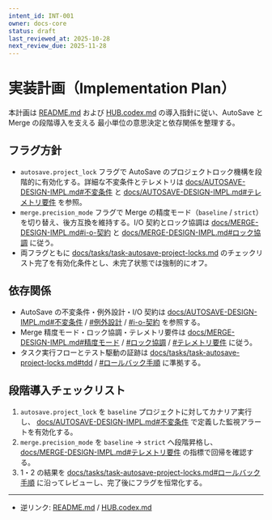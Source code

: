 ```yaml
---
intent_id: INT-001
owner: docs-core
status: draft
last_reviewed_at: 2025-10-28
next_review_due: 2025-11-28
---
```


# 実装計画（Implementation Plan）

本計画は [README.md](../README.md) および [HUB.codex.md](../HUB.codex.md) の導入指針に従い、AutoSave と Merge の段階導入を支える
最小単位の意思決定と依存関係を整理する。

## フラグ方針

- `autosave.project_lock` フラグで AutoSave のプロジェクトロック機構を段階的に有効化する。詳細な不変条件とテレメトリは
  [docs/AUTOSAVE-DESIGN-IMPL.md#不変条件](AUTOSAVE-DESIGN-IMPL.md#%E4%B8%8D%E5%A4%89%E6%9D%A1%E4%BB%B6) と
  [docs/AUTOSAVE-DESIGN-IMPL.md#テレメトリ要件](AUTOSAVE-DESIGN-IMPL.md#%E3%83%86%E3%83%AC%E3%83%A1%E3%83%88%E3%83%AA%E8%A6%81%E4%BB%B6) を参照。
- `merge.precision_mode` フラグで Merge の精度モード（`baseline` / `strict`）を切り替え、後方互換を維持する。I/O 契約とロック協調は
  [docs/MERGE-DESIGN-IMPL.md#i-o-契約](MERGE-DESIGN-IMPL.md#i-o-%E5%A5%91%E7%B4%84) と
  [docs/MERGE-DESIGN-IMPL.md#ロック協調](MERGE-DESIGN-IMPL.md#%E3%83%AD%E3%83%83%E3%82%AF%E5%8D%94%E8%AA%BF) に従う。
- 両フラグともに [docs/tasks/task-autosave-project-locks.md](tasks/task-autosave-project-locks.md) のチェックリスト完了を有効化条件とし、未完了状態では強制的にオフ。

## 依存関係

- AutoSave の不変条件・例外設計・I/O 契約は
  [docs/AUTOSAVE-DESIGN-IMPL.md#不変条件](AUTOSAVE-DESIGN-IMPL.md#%E4%B8%8D%E5%A4%89%E6%9D%A1%E4%BB%B6) /
  [#例外設計](AUTOSAVE-DESIGN-IMPL.md#%E4%BE%8B%E5%A4%96%E8%A8%AD%E8%A8%88) /
  [#i-o-契約](AUTOSAVE-DESIGN-IMPL.md#i-o-%E5%A5%91%E7%B4%84) を参照する。
- Merge 精度モード・ロック協調・テレメトリ要件は
  [docs/MERGE-DESIGN-IMPL.md#精度モード](MERGE-DESIGN-IMPL.md#%E7%B2%BE%E5%BA%A6%E3%83%A2%E3%83%BC%E3%83%89) /
  [#ロック協調](MERGE-DESIGN-IMPL.md#%E3%83%AD%E3%83%83%E3%82%AF%E5%8D%94%E8%AA%BF) /
  [#テレメトリ要件](MERGE-DESIGN-IMPL.md#%E3%83%86%E3%83%AC%E3%83%A1%E3%83%88%E3%83%AA%E8%A6%81%E4%BB%B6) に従う。
- タスク実行フローとテスト駆動の証跡は
  [docs/tasks/task-autosave-project-locks.md#tdd](tasks/task-autosave-project-locks.md#tdd) /
  [#ロールバック手順](tasks/task-autosave-project-locks.md#%E3%83%AD%E3%83%BC%E3%83%AB%E3%83%90%E3%83%83%E3%82%AF%E6%89%8B%E9%A0%86) に準拠する。

## 段階導入チェックリスト

1. `autosave.project_lock` を `baseline` プロジェクトに対してカナリア実行し、
   [docs/AUTOSAVE-DESIGN-IMPL.md#不変条件](AUTOSAVE-DESIGN-IMPL.md#%E4%B8%8D%E5%A4%89%E6%9D%A1%E4%BB%B6) で定義した監視アラートを有効化する。
2. `merge.precision_mode` を `baseline` → `strict` へ段階昇格し、
   [docs/MERGE-DESIGN-IMPL.md#テレメトリ要件](MERGE-DESIGN-IMPL.md#%E3%83%86%E3%83%AC%E3%83%A1%E3%83%88%E3%83%AA%E8%A6%81%E4%BB%B6) の指標で回帰を確認する。
3. 1・2 の結果を [docs/tasks/task-autosave-project-locks.md#ロールバック手順](tasks/task-autosave-project-locks.md#%E3%83%AD%E3%83%BC%E3%83%AB%E3%83%90%E3%83%83%E3%82%AF%E6%89%8B%E9%A0%86)
   に沿ってレビューし、完了後にフラグを恒常化する。

---

- 逆リンク: [README.md](../README.md) / [HUB.codex.md](../HUB.codex.md)
